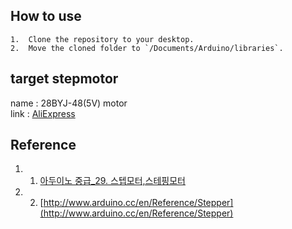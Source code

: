 ## How to use
	1.	Clone the repository to your desktop.
	2.	Move the cloned folder to `/Documents/Arduino/libraries`.

## target stepmotor 
name : 28BYJ-48(5V) motor  
link : [AliExpress](https://ko.aliexpress.com/item/1005006141719157.html?spm=a2g0o.productlist.main.1.64ee439aCk2cQE&algo_pvid=0028234f-f163-40ff-af87-7c5225081d42&aem_p4p_detail=202409110014239502571167064400008634737&algo_exp_id=0028234f-f163-40ff-af87-7c5225081d42-0&pdp_npi=4%40dis%21KRW%212680%212680%21%21%2113.85%2113.85%21%402101584517260388637604119ea2ac%2112000035947534362%21sea%21KR%210%21ABX&curPageLogUid=SUfcCKzo8Wsh&utparam-url=scene%3Asearch%7Cquery_from%3A&search_p4p_id=202409110014239502571167064400008634737_1)

## Reference
1. 1. [아두이노 중급_29. 스텝모터,스테핑모터](https://m.blog.naver.com/PostView.naver?blogId=darknisia&logNo=221652111026&proxyReferer=https:%2F%2Fwww.google.com%2F&trackingCode=external)
2. 2. [http://www.arduino.cc/en/Reference/Stepper](http://www.arduino.cc/en/Reference/Stepper)
